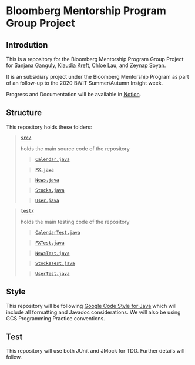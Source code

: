 # Bloomberg Mentorship Program Group Project

## Introdution

This is a repository for the Bloomberg Mentorship Program Group Project for [Sanjana Ganguly](https://github.com/SanjanaGanguly1999), [Klaudia Kreft](https://github.com/kuluders), [Chloe Lau](https://github.com/chloelaucodes), and [Zeynap Soyan](https://github.com/zeynepsoyan).

It is an subsidiary project under the Bloomberg Mentorship Program as part of an follow-up to the 2020 BWIT Summer/Autumn Insight week.

Progress and Documentation will be available in [Notion](https://www.notion.so/chloelau/CALENDAR-fa7ce6673970447da29ae572c7886a59).

## Structure

This repository holds these folders:

> [`src/`](src/) 
>
> holds the main source code of the repository
>
>> [`Calendar.java`](src/Calendar.java)
>
>> [`FX.java`](src/FX.java)
>
>> [`News.java`](src/News.java)
>
>> [`Stocks.java`](src/Stocks.java)
>
>> [`User.java`](src/User.java)

> [`test/`](test/) 
>
> holds the main testing code of the repository
>
>> [`CalendarTest.java`](test/CalendarTest.java)
>
>> [`FXTest.java`](test/FXTest.java)
>
>> [`NewsTest.java`](test/NewsTest.java)
>
>> [`StocksTest.java`](test/StocksTest.java)
>
>> [`UserTest.java`](test/UserTest.java)

## Style

This repository will be following [Google Code Style for Java](https://google.github.io/styleguide/javaguide.html) which will include all formatting and Javadoc considerations. We will also be using GCS Programming Practice conventions.

## Test

This repository will use both JUnit and JMock for TDD. Further details will follow.